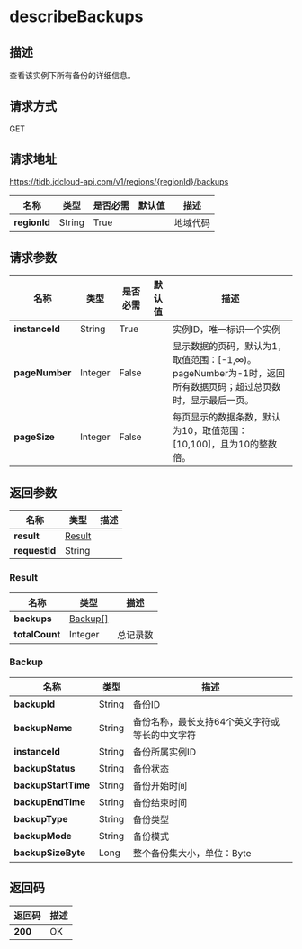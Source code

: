 # describeBackups


## 描述
查看该实例下所有备份的详细信息。

## 请求方式
GET

## 请求地址
https://tidb.jdcloud-api.com/v1/regions/{regionId}/backups

|名称|类型|是否必需|默认值|描述|
|---|---|---|---|---|
|**regionId**|String|True| |地域代码|

## 请求参数
|名称|类型|是否必需|默认值|描述|
|---|---|---|---|---|
|**instanceId**|String|True| |实例ID，唯一标识一个实例|
|**pageNumber**|Integer|False| |显示数据的页码，默认为1，取值范围：[-1,∞)。pageNumber为-1时，返回所有数据页码；超过总页数时，显示最后一页。|
|**pageSize**|Integer|False| |每页显示的数据条数，默认为10，取值范围：[10,100]，且为10的整数倍。|


## 返回参数
|名称|类型|描述|
|---|---|---|
|**result**|[Result](describebackups#result)| |
|**requestId**|String| |

### <div id="result">Result</div>
|名称|类型|描述|
|---|---|---|
|**backups**|[Backup[]](describebackups#backup)| |
|**totalCount**|Integer|总记录数|
### <div id="backup">Backup</div>
|名称|类型|描述|
|---|---|---|
|**backupId**|String|备份ID|
|**backupName**|String|备份名称，最长支持64个英文字符或等长的中文字符|
|**instanceId**|String|备份所属实例ID|
|**backupStatus**|String|备份状态|
|**backupStartTime**|String|备份开始时间|
|**backupEndTime**|String|备份结束时间|
|**backupType**|String|备份类型|
|**backupMode**|String|备份模式|
|**backupSizeByte**|Long|整个备份集大小，单位：Byte|

## 返回码
|返回码|描述|
|---|---|
|**200**|OK|
